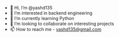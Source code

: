 - 👋 Hi, I’m @yashd135
- 👀 I’m interested in backend engineering
- 🌱 I’m currently learning Python
- 💞️ I’m looking to collaborate on interesting projects
- 📫 How to reach me - yashd135@gmail.com

<!---
yashd135/yashd135 is a ✨ special ✨ repository because its `README.md` (this file) appears on your GitHub profile.
You can click the Preview link to take a look at your changes.
--->
